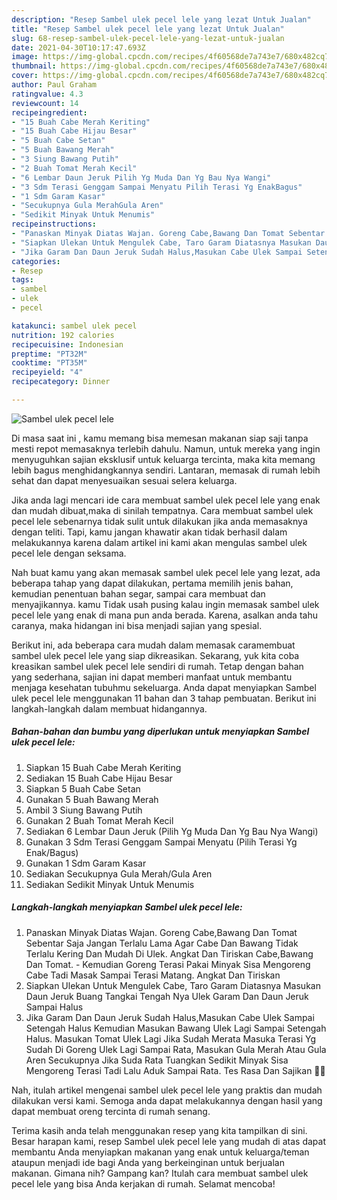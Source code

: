 ```yaml
---
description: "Resep Sambel ulek pecel lele yang lezat Untuk Jualan"
title: "Resep Sambel ulek pecel lele yang lezat Untuk Jualan"
slug: 68-resep-sambel-ulek-pecel-lele-yang-lezat-untuk-jualan
date: 2021-04-30T10:17:47.693Z
image: https://img-global.cpcdn.com/recipes/4f60568de7a743e7/680x482cq70/sambel-ulek-pecel-lele-foto-resep-utama.jpg
thumbnail: https://img-global.cpcdn.com/recipes/4f60568de7a743e7/680x482cq70/sambel-ulek-pecel-lele-foto-resep-utama.jpg
cover: https://img-global.cpcdn.com/recipes/4f60568de7a743e7/680x482cq70/sambel-ulek-pecel-lele-foto-resep-utama.jpg
author: Paul Graham
ratingvalue: 4.3
reviewcount: 14
recipeingredient:
- "15 Buah Cabe Merah Keriting"
- "15 Buah Cabe Hijau Besar"
- "5 Buah Cabe Setan"
- "5 Buah Bawang Merah"
- "3 Siung Bawang Putih"
- "2 Buah Tomat Merah Kecil"
- "6 Lembar Daun Jeruk Pilih Yg Muda Dan Yg Bau Nya Wangi"
- "3 Sdm Terasi Genggam Sampai Menyatu Pilih Terasi Yg EnakBagus"
- "1 Sdm Garam Kasar"
- "Secukupnya Gula MerahGula Aren"
- "Sedikit Minyak Untuk Menumis"
recipeinstructions:
- "Panaskan Minyak Diatas Wajan. Goreng Cabe,Bawang Dan Tomat Sebentar Saja Jangan Terlalu Lama Agar Cabe Dan Bawang Tidak Terlalu Kering Dan Mudah Di Ulek. Angkat Dan Tiriskan Cabe,Bawang Dan Tomat.  Kemudian Goreng Terasi Pakai Minyak Sisa Mengoreng Cabe Tadi Masak Sampai Terasi Matang. Angkat Dan Tiriskan"
- "Siapkan Ulekan Untuk Mengulek Cabe, Taro Garam Diatasnya Masukan Daun Jeruk Buang Tangkai Tengah Nya Ulek Garam Dan Daun Jeruk Sampai Halus"
- "Jika Garam Dan Daun Jeruk Sudah Halus,Masukan Cabe Ulek Sampai Setengah Halus Kemudian Masukan Bawang Ulek Lagi Sampai Setengah Halus. Masukan Tomat Ulek Lagi Jika Sudah Merata Masuka Terasi Yg Sudah Di Goreng Ulek Lagi Sampai Rata, Masukan Gula Merah Atau Gula Aren Secukupnya Jika Suda Rata Tuangkan Sedikit Minyak Sisa Mengoreng Terasi Tadi Lalu Aduk Sampai Rata. Tes Rasa Dan Sajikan 🤤🤤"
categories:
- Resep
tags:
- sambel
- ulek
- pecel

katakunci: sambel ulek pecel 
nutrition: 192 calories
recipecuisine: Indonesian
preptime: "PT32M"
cooktime: "PT35M"
recipeyield: "4"
recipecategory: Dinner

---
```



![Sambel ulek pecel lele](https://img-global.cpcdn.com/recipes/4f60568de7a743e7/680x482cq70/sambel-ulek-pecel-lele-foto-resep-utama.jpg)

Di masa  saat ini , kamu memang bisa memesan makanan siap saji tanpa mesti repot memasaknya terlebih dahulu. Namun, untuk mereka yang ingin menyuguhkan sajian eksklusif untuk keluarga tercinta, maka kita memang lebih bagus menghidangkannya sendiri. Lantaran, memasak di rumah lebih sehat dan dapat menyesuaikan sesuai selera keluarga.

Jika anda lagi mencari ide cara membuat sambel ulek pecel lele yang enak dan mudah dibuat,maka di sinilah tempatnya. Cara membuat sambel ulek pecel lele  sebenarnya tidak sulit untuk dilakukan jika anda memasaknya dengan teliti. Tapi, kamu jangan khawatir akan tidak berhasil dalam melakukannya 
karena dalam artikel ini kami akan mengulas sambel ulek pecel lele dengan seksama.  



Nah buat kamu yang akan memasak sambel ulek pecel lele yang lezat, ada beberapa tahap yang dapat dilakukan, pertama memilih jenis bahan, kemudian penentuan bahan segar, sampai cara membuat dan menyajikannya. kamu Tidak usah pusing kalau ingin memasak sambel ulek pecel lele yang enak di mana pun anda berada. Karena, asalkan anda  tahu caranya, maka hidangan ini bisa menjadi sajian yang spesial.

Berikut ini, ada beberapa cara mudah dalam memasak caramembuat sambel ulek pecel lele yang siap dikreasikan. Sekarang, yuk kita coba kreasikan sambel ulek pecel lele sendiri di rumah. Tetap dengan bahan yang sederhana, sajian ini dapat memberi manfaat untuk membantu menjaga kesehatan tubuhmu sekeluarga. Anda dapat menyiapkan Sambel ulek pecel lele menggunakan 11 bahan dan 3 tahap pembuatan. Berikut ini langkah-langkah dalam membuat hidangannya.

<!--inarticleads1-->

##### Bahan-bahan dan bumbu yang diperlukan untuk menyiapkan Sambel ulek pecel lele:

1. Siapkan 15 Buah Cabe Merah Keriting
1. Sediakan 15 Buah Cabe Hijau Besar
1. Siapkan 5 Buah Cabe Setan
1. Gunakan 5 Buah Bawang Merah
1. Ambil 3 Siung Bawang Putih
1. Gunakan 2 Buah Tomat Merah Kecil
1. Sediakan 6 Lembar Daun Jeruk (Pilih Yg Muda Dan Yg Bau Nya Wangi)
1. Gunakan 3 Sdm Terasi Genggam Sampai Menyatu (Pilih Terasi Yg Enak/Bagus)
1. Gunakan 1 Sdm Garam Kasar
1. Sediakan Secukupnya Gula Merah/Gula Aren
1. Sediakan Sedikit Minyak Untuk Menumis




<!--inarticleads2-->

##### Langkah-langkah menyiapkan Sambel ulek pecel lele:

1. Panaskan Minyak Diatas Wajan. Goreng Cabe,Bawang Dan Tomat Sebentar Saja Jangan Terlalu Lama Agar Cabe Dan Bawang Tidak Terlalu Kering Dan Mudah Di Ulek. Angkat Dan Tiriskan Cabe,Bawang Dan Tomat.  - Kemudian Goreng Terasi Pakai Minyak Sisa Mengoreng Cabe Tadi Masak Sampai Terasi Matang. Angkat Dan Tiriskan
1. Siapkan Ulekan Untuk Mengulek Cabe, Taro Garam Diatasnya Masukan Daun Jeruk Buang Tangkai Tengah Nya Ulek Garam Dan Daun Jeruk Sampai Halus
1. Jika Garam Dan Daun Jeruk Sudah Halus,Masukan Cabe Ulek Sampai Setengah Halus Kemudian Masukan Bawang Ulek Lagi Sampai Setengah Halus. Masukan Tomat Ulek Lagi Jika Sudah Merata Masuka Terasi Yg Sudah Di Goreng Ulek Lagi Sampai Rata, Masukan Gula Merah Atau Gula Aren Secukupnya Jika Suda Rata Tuangkan Sedikit Minyak Sisa Mengoreng Terasi Tadi Lalu Aduk Sampai Rata. Tes Rasa Dan Sajikan 🤤🤤




Nah, itulah artikel mengenai  sambel ulek pecel lele  yang praktis dan mudah dilakukan versi kami. Semoga anda dapat melakukannya dengan hasil yang dapat membuat oreng tercinta di rumah senang. 

Terima kasih anda telah menggunakan resep yang kita tampilkan di sini. Besar harapan kami, resep  Sambel ulek pecel lele yang mudah di atas dapat membantu Anda menyiapkan makanan yang enak untuk keluarga/teman ataupun menjadi ide bagi Anda yang berkeinginan untuk berjualan makanan. Gimana nih? Gampang kan? Itulah cara membuat sambel ulek pecel lele yang bisa Anda kerjakan di rumah. Selamat mencoba!

